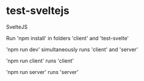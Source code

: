 # test-sveltejs

SvelteJS

Run 'npm install' in folders 'client' and 'test-svelte'

'npm run dev' simultaneously runs 'client' and 'server'

'npm run client' runs 'client'

'npm run server' runs 'server'
